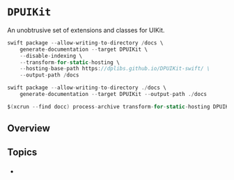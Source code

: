 # ``DPUIKit``

An unobtrusive set of extensions and classes for UIKit.

```swift
swift package --allow-writing-to-directory /docs \
    generate-documentation --target DPUIKit \
    --disable-indexing \
    --transform-for-static-hosting \
    --hosting-base-path https://dplibs.github.io/DPUIKit-swift/ \
    --output-path /docs

swift package --allow-writing-to-directory ./docs \
    generate-documentation --target DPUIKit --output-path ./docs

$(xcrun --find docc) process-archive transform-for-static-hosting DPUIKit.doccarchive --hosting-base-path https://dplibs.github.io/DPUIKit-swift/ --output-path ./test
```

## Overview



## Topics

### 

- 
